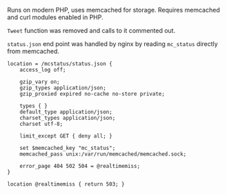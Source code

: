 Runs on modern PHP, uses memcached for storage. Requires memcached and curl modules enabled in PHP.

`Tweet` function was removed and calls to it commented out.

`status.json` end point was handled by nginx by reading `mc_status` directly from memcached.

```nginx
location = /mcstatus/status.json {
	access_log off;

	gzip_vary on;
	gzip_types application/json;
	gzip_proxied expired no-cache no-store private;

	types { }
	default_type application/json;
	charset_types application/json;
	charset utf-8;

	limit_except GET { deny all; }

	set $memcached_key "mc_status";
	memcached_pass unix:/var/run/memcached/memcached.sock;

	error_page 404 502 504 = @realtimemiss;
}

location @realtimemiss { return 503; }
```
